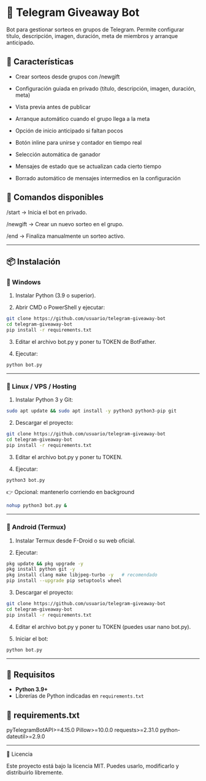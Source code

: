 # 🎁 Telegram Giveaway Bot

Bot para gestionar sorteos en grupos de Telegram.
Permite configurar título, descripción, imagen, duración, meta de miembros y arranque anticipado.

## 🚀 Características

- Crear sorteos desde grupos con /newgift

- Configuración guiada en privado (título, descripción, imagen, duración, meta)

- Vista previa antes de publicar

- Arranque automático cuando el grupo llega a la meta

- Opción de inicio anticipado si faltan pocos

- Botón inline para unirse y contador en tiempo real

- Selección automática de ganador

- Mensajes de estado que se actualizan cada cierto tiempo

- Borrado automático de mensajes intermedios en la configuración


## 📖 Comandos disponibles

/start → Inicia el bot en privado.

/newgift → Crear un nuevo sorteo en el grupo.

/end → Finaliza manualmente un sorteo activo.



---

## 📦 Instalación

### 🔹 Windows

1. Instalar Python (3.9 o superior).


2. Abrir CMD o PowerShell y ejecutar:
 ```bash
git clone https://github.com/usuario/telegram-giveaway-bot
cd telegram-giveaway-bot
pip install -r requirements.txt
```


3. Editar el archivo bot.py y poner tu TOKEN de BotFather.


4. Ejecutar:
 ```bash
python bot.py
```



---

### 🔹 Linux / VPS / Hosting

1. Instalar Python 3 y Git:
```bash
sudo apt update && sudo apt install -y python3 python3-pip git
```

2. Descargar el proyecto:
```bash
git clone https://github.com/usuario/telegram-giveaway-bot
cd telegram-giveaway-bot
pip install -r requirements.txt
```


3. Editar el archivo bot.py y poner tu TOKEN.


4. Ejecutar:
```bash
python3 bot.py
```


👉 Opcional: mantenerlo corriendo en background
```bash
nohup python3 bot.py &
```

---

### 🔹 Android (Termux)

1. Instalar Termux desde F-Droid o su web oficial.


2. Ejecutar:
```bash
pkg update && pkg upgrade -y
pkg install python git -y
pkg install clang make libjpeg-turbo -y   # recomendado
pip install --upgrade pip setuptools wheel
```

3. Descargar el proyecto:
```bash
git clone https://github.com/usuario/telegram-giveaway-bot
cd telegram-giveaway-bot
pip install -r requirements.txt
```

4. Editar el archivo bot.py y poner tu TOKEN (puedes usar nano bot.py).


5. Iniciar el bot:
```bash
python bot.py
```



---

## 📜 Requisitos

- **Python 3.9+**
- Librerías de Python indicadas en `requirements.txt`

## 📂 requirements.txt

pyTelegramBotAPI>=4.15.0
Pillow>=10.0.0
requests>=2.31.0
python-dateutil>=2.9.0

---

📜 Licencia

Este proyecto está bajo la licencia MIT.
Puedes usarlo, modificarlo y distribuirlo libremente.
